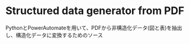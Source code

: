 # Structured data generator from PDF
PythonとPowerAutomateを用いて、PDFから非構造化データ(図と表)を抽出し、構造化データに変換するためのソース
